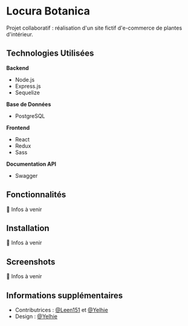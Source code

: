# Locura Botanica

Projet collaboratif : réalisation d'un site fictif d'e-commerce de plantes d'intérieur.

## Technologies Utilisées

**Backend**

- Node.js
- Express.js
- Sequelize

**Base de Données**

- PostgreSQL

**Frontend**

- React
- Redux
- Sass

**Documentation API**

- Swagger

## Fonctionnalités

🚧 Infos à venir

## Installation

🚧 Infos à venir

## Screenshots

🚧 Infos à venir

## Informations supplémentaires

- Contributrices : [@Leen151](https://github.com/Leen151) et [@Yelhie](https://github.com/Yelhie)
- Design : [@Yelhie](https://github.com/Yelhie)

